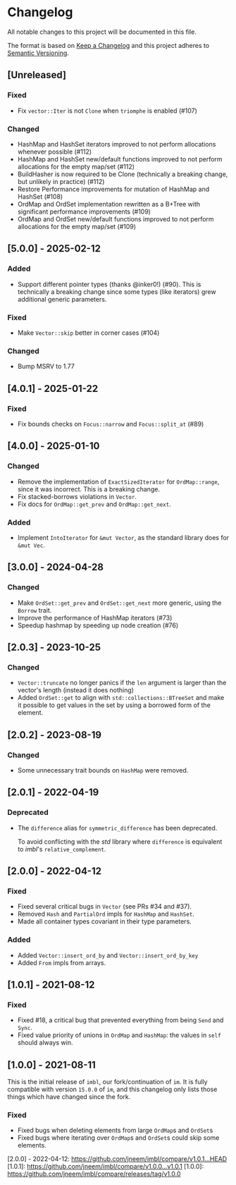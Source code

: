# Changelog

All notable changes to this project will be documented in this file.

The format is based on [Keep a Changelog](http://keepachangelog.com/en/1.0.0/) and this project
adheres to [Semantic Versioning](http://semver.org/spec/v2.0.0.html).

## [Unreleased]

### Fixed

- Fix `vector::Iter` is not `Clone` when `triomphe` is enabled (#107)

### Changed

- HashMap and HashSet iterators improved to not perform allocations whenever possible (#112)
- HashMap and HashSet new/default functions improved to not perform allocations for the empty map/set (#112)
- BuildHasher is now required to be Clone (technically a breaking change, but unlikely in practice) (#112)
- Restore Performance improvements for mutation of HashMap and HashSet (#108)
- OrdMap and OrdSet implementation rewritten as a B+Tree with significant performance improvements (#109)
- OrdMap and OrdSet new/default functions improved to not perform allocations for the empty map/set (#109)

## [5.0.0] - 2025-02-12

### Added

 - Support different pointer types (thanks @inker0!) (#90). This is technically a breaking
   change since some types (like iterators) grew additional generic parameters.

### Fixed

- Make `Vector::skip` better in corner cases (#104)

### Changed

- Bump MSRV to 1.77

## [4.0.1] - 2025-01-22

### Fixed

- Fix bounds checks on `Focus::narrow` and `Focus::split_at` (#89)

## [4.0.0] - 2025-01-10

### Changed
- Remove the implementation of `ExactSizedIterator` for `OrdMap::range`, since it was
  incorrect. This is a breaking change.
- Fix stacked-borrows violations in `Vector`.
- Fix docs for `OrdMap::get_prev` and `OrdMap::get_next`.

### Added
- Implement `IntoIterator` for `&mut Vector`, as the standard library does for `&mut Vec`.

## [3.0.0] - 2024-04-28

### Changed

- Make `OrdSet::get_prev` and `OrdSet::get_next` more generic, using the `Borrow` trait.
- Improve the performance of HashMap iterators (#73)
- Speedup hashmap by speeding up node creation (#76)

## [2.0.3] - 2023-10-25

### Changed
- `Vector::truncate` no longer panics if the `len` argument is larger than the
  vector's length (instead it does nothing)
- Added `OrdSet::get` to align with `std::collections::BTreeSet` and make it possible
  to get values in the set by using a borrowed form of the element.

## [2.0.2] - 2023-08-19

### Changed
- Some unnecessary trait bounds on `HashMap` were removed.

## [2.0.1] - 2022-04-19

### Deprecated
- The `difference` alias for `symmetric_difference` has been deprecated.

    To avoid conflicting with the *std* library where `difference` is equivalent
    to *imbl*'s `relative_complement`.


## [2.0.0] - 2022-04-12

### Fixed
-   Fixed several critical bugs in `Vector` (see PRs #34 and #37).
-   Removed `Hash` and `PartialOrd` impls for `HashMap` and `HashSet`.
-   Made all container types covariant in their type parameters.

### Added
-   Added `Vector::insert_ord_by` and `Vector::insert_ord_by_key`
-   Added `From` impls from arrays.

## [1.0.1] - 2021-08-12

### Fixed

-   Fixed #18, a critical bug that prevented everything from being `Send` and `Sync`.
-   Fixed value priority of unions in `OrdMap` and `HashMap`: the values in `self` should always win.

## [1.0.0] - 2021-08-11

This is the initial release of `imbl`, our fork/continuation of `im`. It is
fully compatible with version `15.0.0` of `im`, and this changelog only lists
those things which have changed since the fork.

### Fixed

-   Fixed bugs when deleting elements from large `OrdMap`s and `OrdSet`s
-   Fixed bugs where iterating over `OrdMap`s and `OrdSet`s could skip some elements.

[2.0.0] - 2022-04-12: https://github.com/jneem/imbl/compare/v1.0.1...HEAD
[1.0.1]: https://github.com/jneem/imbl/compare/v1.0.0...v1.0.1
[1.0.0]: https://github.com/jneem/imbl/compare/releases/tag/v1.0.0
